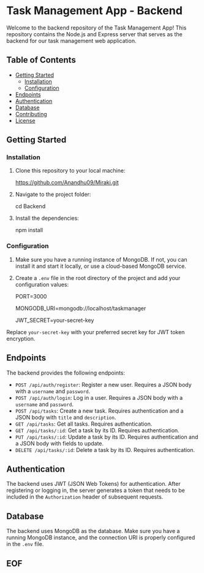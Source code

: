 # Task Management App - Backend

Welcome to the backend repository of the Task Management App! This repository contains the Node.js and Express server that serves as the backend for our task management web application.

## Table of Contents

- [Getting Started](#getting-started)
  - [Installation](#installation)
  - [Configuration](#configuration)
- [Endpoints](#endpoints)
- [Authentication](#authentication)
- [Database](#database)
- [Contributing](#contributing)
- [License](#license)

## Getting Started

### Installation

1. Clone this repository to your local machine:

   https://github.com/Anandhu09/Miraki.git


2. Navigate to the project folder:

   cd Backend


3. Install the dependencies:

   npm install


### Configuration

1. Make sure you have a running instance of MongoDB. If not, you can install it and start it locally, or use a cloud-based MongoDB service.
2. Create a `.env` file in the root directory of the project and add your configuration values:

   PORT=3000

   MONGODB_URI=mongodb://localhost/taskmanager

   JWT_SECRET=your-secret-key


Replace `your-secret-key` with your preferred secret key for JWT token encryption.

## Endpoints

The backend provides the following endpoints:
- `POST /api/auth/register`: Register a new user. Requires a JSON body with a `username` and `password`.
- `POST /api/auth/login`: Log in a user. Requires a JSON body with a `username` and `password`.
- `POST /api/tasks`: Create a new task. Requires authentication and a JSON body with `title` and `description`.
- `GET /api/tasks`: Get all tasks. Requires authentication.
- `GET /api/tasks/:id`: Get a task by its ID. Requires authentication.
- `PUT /api/tasks/:id`: Update a task by its ID. Requires authentication and a JSON body with fields to update.
- `DELETE /api/tasks/:id`: Delete a task by its ID. Requires authentication.

## Authentication

The backend uses JWT (JSON Web Tokens) for authentication. After registering or logging in, the server generates a token that needs to be included in the `Authorization` header of subsequent requests.

## Database

The backend uses MongoDB as the database. Make sure you have a running MongoDB instance, and the connection URI is properly configured in the `.env` file.

## EOF


